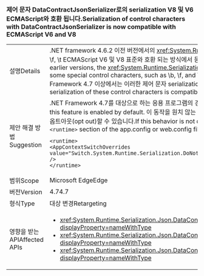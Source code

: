 ### <a name="serialization-of-control-characters-with-datacontractjsonserializer-is-now-compatible-with-ecmascript-v6-and-v8"></a><span data-ttu-id="de62a-101">제어 문자 DataContractJsonSerializer로의 serialization V8 및 V6 ECMAScript와 호환 됩니다.</span><span class="sxs-lookup"><span data-stu-id="de62a-101">Serialization of control characters with DataContractJsonSerializer is now compatible with ECMAScript V6 and V8</span></span>

|   |   |
|---|---|
|<span data-ttu-id="de62a-102">설명</span><span class="sxs-lookup"><span data-stu-id="de62a-102">Details</span></span>|<span data-ttu-id="de62a-103">.NET framework 4.6.2 이전 버전에서의 <xref:System.Runtime.Serialization.Json.DataContractJsonSerializer?displayProperty=name> \b, \f, \t ECMAScript V6 및 V8 표준와 호환 되는 방식에서 등 몇 가지 특수 제어 문자를 serialize 하지 못했습니다.</span><span class="sxs-lookup"><span data-stu-id="de62a-103">In the .NET framework 4.6.2 and earlier versions, the <xref:System.Runtime.Serialization.Json.DataContractJsonSerializer?displayProperty=name> did not serialize some special control characters, such as \b, \f, and \t, in a way that was compatible with the ECMAScript V6 and V8 standards.</span></span> <span data-ttu-id="de62a-104">.NET Framework 4.7 이상에서는 이러한 제어 문자 serialization은 V8 및 V6 ECMAScript와 호환 됩니다.</span><span class="sxs-lookup"><span data-stu-id="de62a-104">Starting with the .NET Framework 4.7, serialization of these control characters is compatible with ECMAScript V6 and V8.</span></span>|
|<span data-ttu-id="de62a-105">제안 해결 방법</span><span class="sxs-lookup"><span data-stu-id="de62a-105">Suggestion</span></span>|<span data-ttu-id="de62a-106">.NET Framework 4.7를 대상으로 하는 응용 프로그램의 경우이 기능은 기본적으로 사용 됩니다.</span><span class="sxs-lookup"><span data-stu-id="de62a-106">For apps that target the .NET Framework 4.7, this feature is enabled by default.</span></span> <span data-ttu-id="de62a-107">이 동작을 원치 않는 경우 app.config 또는 web.config 파일의 <code>&lt;runtime&gt;</code> 섹션에 다음 줄을 추가하여 이 기능을 옵트아웃(opt out)할 수 있습니다.</span><span class="sxs-lookup"><span data-stu-id="de62a-107">If this behavior is not desirable, you can opt out of this feature by adding the following line to the <code>&lt;runtime&gt;</code> section of the app.config or web.config file:</span></span><pre><code class="language-xml">&lt;runtime&gt;&#13;&#10;&lt;AppContextSwitchOverrides value=&quot;Switch.System.Runtime.Serialization.DoNotUseECMAScriptV6EscapeControlCharacter=false&quot; /&gt;&#13;&#10;&lt;/runtime&gt;&#13;&#10;</code></pre>|
|<span data-ttu-id="de62a-108">범위</span><span class="sxs-lookup"><span data-stu-id="de62a-108">Scope</span></span>|<span data-ttu-id="de62a-109">Microsoft Edge</span><span class="sxs-lookup"><span data-stu-id="de62a-109">Edge</span></span>|
|<span data-ttu-id="de62a-110">버전</span><span class="sxs-lookup"><span data-stu-id="de62a-110">Version</span></span>|<span data-ttu-id="de62a-111">4.7</span><span class="sxs-lookup"><span data-stu-id="de62a-111">4.7</span></span>|
|<span data-ttu-id="de62a-112">형식</span><span class="sxs-lookup"><span data-stu-id="de62a-112">Type</span></span>|<span data-ttu-id="de62a-113">대상 변경</span><span class="sxs-lookup"><span data-stu-id="de62a-113">Retargeting</span></span>|
|<span data-ttu-id="de62a-114">영향을 받는 API</span><span class="sxs-lookup"><span data-stu-id="de62a-114">Affected APIs</span></span>|<ul><li><xref:System.Runtime.Serialization.Json.DataContractJsonSerializer.WriteObject(System.IO.Stream,System.Object)?displayProperty=nameWithType></li><li><xref:System.Runtime.Serialization.Json.DataContractJsonSerializer.WriteObject(System.Xml.XmlDictionaryWriter,System.Object)?displayProperty=nameWithType></li><li><xref:System.Runtime.Serialization.Json.DataContractJsonSerializer.WriteObject(System.Xml.XmlWriter,System.Object)?displayProperty=nameWithType></li></ul>|

